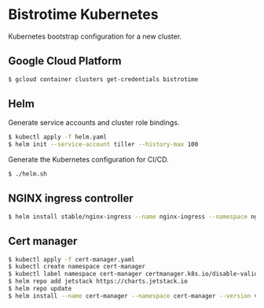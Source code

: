 # Bistrotime Kubernetes

Kubernetes bootstrap configuration for a new cluster.

## Google Cloud Platform

```bash
$ gcloud container clusters get-credentials bistrotime
```

## Helm

Generate service accounts and cluster role bindings.

```bash
$ kubectl apply -f helm.yaml
$ helm init --service-account tiller --history-max 100
```

Generate the Kubernetes configuration for CI/CD.

```bash
$ ./helm.sh
```

## NGINX ingress controller

```bash
$ helm install stable/nginx-ingress --name nginx-ingress --namespace nginx-ingress --set rbac.create=true
```

## Cert manager

```bash
$ kubectl apply -f cert-manager.yaml
$ kubectl create namespace cert-manager
$ kubectl label namespace cert-manager certmanager.k8s.io/disable-validation=true
$ helm repo add jetstack https://charts.jetstack.io
$ helm repo update
$ helm install --name cert-manager --namespace cert-manager --version v0.7.0 jetstack/cert-manager
```
